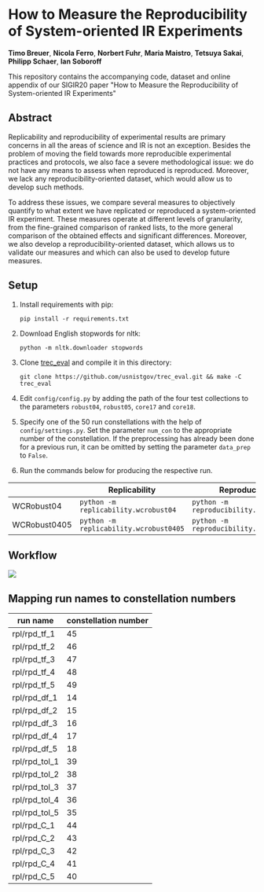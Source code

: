 # How to Measure the Reproducibility of System-oriented IR Experiments

**Timo Breuer**, **Nicola Ferro**, **Norbert Fuhr**, **Maria Maistro**, **Tetsuya Sakai**, **Philipp Schaer**, **Ian Soboroff**

This repository contains the accompanying code, dataset and online appendix of our SIGIR20 paper "How to Measure the Reproducibility of System-oriented IR Experiments"

## Abstract
Replicability and reproducibility of experimental results are primary concerns in all the areas of science and IR is not an exception. Besides the problem of moving the field towards more reproducible experimental practices and protocols, we also face a severe methodological issue: we do not have any means to assess when reproduced is reproduced. Moreover, we lack any reproducibility-oriented dataset, which would allow us to develop such methods.

To address these issues, we compare several measures to objectively quantify to what extent we have replicated or reproduced a system-oriented IR experiment. These measures operate at different levels of granularity, from the fine-grained comparison of ranked lists, to the more general comparison of the obtained effects and significant differences. Moreover, we also develop a reproducibility-oriented dataset, which allows us to validate our measures and which can also be used to develop future measures.

## Setup 
1. Install requirements with pip: 
   ```
   pip install -r requirements.txt
   ```
2. Download English stopwords for nltk:
   ```
   python -m nltk.downloader stopwords
   ```   
3. Clone [trec_eval](https://github.com/usnistgov/trec_eval) and compile it in this directory:
    ```
    git clone https://github.com/usnistgov/trec_eval.git && make -C trec_eval
    ```
4. Edit `config/config.py` by adding the path of the four test collections to the parameters `robust04`, `robust05`, `core17` and `core18`.

5. Specify one of the 50 run constellations with the help of `config/settings.py`. Set the parameter `num_con` to the appropriate number of the constellation. If the preprocessing has already been done for a previous run, it can be omitted by setting the parameter `data_prep` to `False`. 

6. Run the commands below for producing the respective run.
  
  | | Replicability | Reproducibility |
  |---|---|---|
  | WCRobust04 | `python -m replicability.wcrobust04` | `python -m reproducibility.wcrobust04` | 
  | WCRobust0405 | `python -m replicability.wcrobust0405` | `python -m reproducibility.wcrobust0405` |

## Workflow 

[![](https://mermaid.ink/img/eyJjb2RlIjoiZ3JhcGggVERcbiAgQVtDb3JlMTcvMThdIC0tPnxwcmVwcm9jZXNzfCBCW05vcm1hbGl6ZWQgdGV4dCA8YnI-Q29yZTE3LzE4XVxuICBaW1JvYnVzdDA0LzA1XSAtLT58cHJlcHJvY2Vzc3wgWVtOb3JtYWxpemVkIHRleHQgPGJyPlJvYnVzdDA0LzA1XVxuICBKW3FyZWwgPGJyPlJvYnVzdDA0LzA1XSAtLT58bGFiZWx8IEtcbiAgQiAtLT4gR1xuICBZIC0tPiBDXG4gIFkgLS0-IEdcbiAgQiAtLT4gQ1tVbmlvbiBjb3JwdXNdXG4gIEMgLS0-IEdbVGZpZGZWZWN0b3JpemVyXVxuICBHIC0tPiBIW3RmaWRmLWZlYXR1cmVzIDxicj5Db3JlMTcvMThdXG4gIEcgLS0-IElbdGZpZGYtZmVhdHVyZXMgPGJyPlJvYnVzdDA0LzA1XVxuICBJIC0tPnx0cmFpbnwgS1tMb2dpc3RpYyByZWdyZXNzaW9uXVxuICBLIC0tPnxzY29yZXwgSFxuICBIIC0tPiBNW1JhbmtpbmddXG4gIE0gLS0-IFAoRXZhbHVhdGlvbilcbiAgTltxcmVsIDxicj5Db3JlMTcvMThdIC0tPiBQXG4gIE9bdHJlY19ldmFsXSAtLT4gUFxuXG5cblxuXHRcdCIsIm1lcm1haWQiOnsidGhlbWUiOiJkZWZhdWx0In0sInVwZGF0ZUVkaXRvciI6ZmFsc2V9)](https://mermaid-js.github.io/mermaid-live-editor/#/edit/eyJjb2RlIjoiZ3JhcGggVERcbiAgQVtDb3JlMTcvMThdIC0tPnxwcmVwcm9jZXNzfCBCW05vcm1hbGl6ZWQgdGV4dCA8YnI-Q29yZTE3LzE4XVxuICBaW1JvYnVzdDA0LzA1XSAtLT58cHJlcHJvY2Vzc3wgWVtOb3JtYWxpemVkIHRleHQgPGJyPlJvYnVzdDA0LzA1XVxuICBKW3FyZWwgPGJyPlJvYnVzdDA0LzA1XSAtLT58bGFiZWx8IEtcbiAgQiAtLT4gR1xuICBZIC0tPiBDXG4gIFkgLS0-IEdcbiAgQiAtLT4gQ1tVbmlvbiBjb3JwdXNdXG4gIEMgLS0-IEdbVGZpZGZWZWN0b3JpemVyXVxuICBHIC0tPiBIW3RmaWRmLWZlYXR1cmVzIDxicj5Db3JlMTcvMThdXG4gIEcgLS0-IElbdGZpZGYtZmVhdHVyZXMgPGJyPlJvYnVzdDA0LzA1XVxuICBJIC0tPnx0cmFpbnwgS1tMb2dpc3RpYyByZWdyZXNzaW9uXVxuICBLIC0tPnxzY29yZXwgSFxuICBIIC0tPiBNW1JhbmtpbmddXG4gIE0gLS0-IFAoRXZhbHVhdGlvbilcbiAgTltxcmVsIDxicj5Db3JlMTcvMThdIC0tPiBQXG4gIE9bdHJlY19ldmFsXSAtLT4gUFxuXG5cblxuXHRcdCIsIm1lcm1haWQiOnsidGhlbWUiOiJkZWZhdWx0In0sInVwZGF0ZUVkaXRvciI6ZmFsc2V9)

## Mapping run names to constellation numbers 

| run name | constellation number |
| --- | --- |
| rpl/rpd_tf_1 | 45 |
| rpl/rpd_tf_2 | 46 |
| rpl/rpd_tf_3 | 47 |
| rpl/rpd_tf_4 | 48 |
| rpl/rpd_tf_5 | 49 |
| rpl/rpd_df_1 | 14 |
| rpl/rpd_df_2 | 15 |
| rpl/rpd_df_3 | 16 |
| rpl/rpd_df_4 | 17 |
| rpl/rpd_df_5 | 18 |
| rpl/rpd_tol_1 | 39 |
| rpl/rpd_tol_2 | 38 |
| rpl/rpd_tol_3 | 37 |
| rpl/rpd_tol_4 | 36 |
| rpl/rpd_tol_5 | 35 |
| rpl/rpd_C_1 | 44 |
| rpl/rpd_C_2 | 43 |
| rpl/rpd_C_3 | 42 |
| rpl/rpd_C_4 | 41 |
| rpl/rpd_C_5 | 40 |
